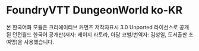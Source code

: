 # FoundryVTT DungeonWorld ko-KR

본 한국어화 모듈은 크리에이티브 커먼즈 저작자표시 3.0 Unported 라이선스로 공개된 던전월드 한국어 공개판(저자: 세이지 라토라, 아담 코벌/번역자: 김성일, 도서출판 초여명)을 사용했습니다.
